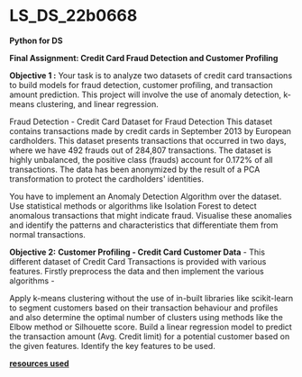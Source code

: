 # LS_DS_22b0668
**Python for DS**

**Final Assignment: Credit Card Fraud Detection and Customer Profiling**

**Objective 1 :**
Your task is to analyze two datasets of credit card transactions to build models for fraud detection, customer profiling, and transaction amount prediction. This project will involve the use of anomaly detection, k-means clustering, and linear regression.

Fraud Detection - Credit Card Dataset for Fraud Detection This dataset contains transactions made by credit cards in September 2013 by European cardholders. This dataset presents transactions that occurred in two days, where we have 492 frauds out of 284,807 transactions. The dataset is highly unbalanced, the positive class (frauds) account for 0.172% of all transactions. The data has been anonymized by the result of a PCA transformation to protect the cardholders' identities.

You have to implement an Anomaly Detection Algorithm over the dataset. Use statistical methods or algorithms like Isolation Forest to detect anomalous transactions that might indicate fraud. Visualise these anomalies and identify the patterns and characteristics that differentiate them from normal transactions. 

**Objective 2:**
**Customer Profiling - Credit Card Customer Data** - This different dataset of Credit Card Transactions is provided with various features. Firstly preprocess the data and then implement the various algorithms - 

Apply k-means clustering without the use of in-built libraries like scikit-learn to segment customers based on their transaction behaviour and profiles and also determine the optimal number of clusters using methods like the Elbow method or Silhouette score.
Build a linear regression model to predict the transaction amount (Avg. Credit limit)  for a potential customer based on the given features. Identify the key features to be used.

[**resources used**](https://verbena-taxicab-7a5.notion.site/Python-for-Data-Science-77e79f56043140f4bb617d890eca297b)

